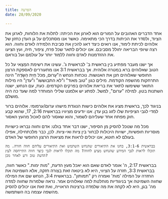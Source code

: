 ```yaml
---
title: הפרעה
date: 28/09/2020

---
```


אחד הדברים האהובים על המורים הוא לארגן את הכיתה: לתלות את הלוחות, לארגן את הציוד, ולסדר את הכיתות בדרך הכי מתאימה. כאשר אנו מסתכלים על גן העדן כחזון של אלוהים לכיתת לימוד, אנו רואים כיצד דאג להכין את סביבת הלמידה לאדם וחווה. הוא רצה שיופי הבריאה יחולל מסביבם. אנו יכולים לתאר שכל פרח, ציפור, חיה, ועץ הציעו את ההזדמנות לאדם וחווה ללמוד יותר על עולמם ועל בוראם.

אך ישנו מעבר מפתיע בין בראשית ב' לבראשית ג'. עשינו את רשימת המְצַאי על כל הטוב שאלוהים ברא במטרה אלוהית. אך בבראשית 3:1 אנו מתעוררים לאספקת הרצון החופשי שאלוהים חנן את האנושות. נוכחות הנחש ה"עָרוּם, מִכֹּל חַיַּת הַשָּׂדֶה" הינה התרחקות מהשפה הקודמת. מילים כגון "טוב מאוד" ו"לא התבוששו" ו"עדן" היו מילות התואר ששימשו לתאר את בריאת אלוהים בפרקים הקודמים. כעת, עם הנחש, ישנה השתנות בטון. למילה "ערום", למשל. לפתע יש אלמנט שלילי המוחדר למה שעד כה היה מושלם.

בניגוד לכך, בראשית מציג את אלוהים כישות הנוגדת מישהו ערום/ערמומי. אלוהים ברור למדי לגבי הציפיות שלו לזוג בגן עדן. אנו יודעים מציוויו בבראשית 2:16, 17, שהוא קבע חוק מפתח אחד שעליהם לשמור, והוא שאסור להם לאכול מהעץ האסור.

מכל מה שנוכל להסיק מן הסיפור, ישנו דבר אחד בולט: אדם וחווה נבראו כישויות מוסריות חופשיות, ישויות היכולות לבחור בין ציות ואי-ציות. לכן, כבר מלכתחילה, אפילו בעולם לא חוטא, אנו יכולים לראות את מציאות הרצון החופשי של האדם.

`בבראשית 3:1-6, בחנו את התיאורים שהנחש השתמש ואת התיאורים עליהם חווה חזרה. מה תוכלו לראות לגבי המידע שהנחש מציע לחווה? מה תוכלו לראות לגבי כיצד חווה התייחסה לעץ הדעת טוב ורע לאחר מכן?`

בבראשית 2:17, ה' אומר לאדם שאם הוא יאכל מעץ הדעת, "מות ימות." כאשר חווה, בבראשית 3:3, חזרה על הציווי, היא לא ביטאה זאת בצורה חזקה, אלא השמיטה את החזרה על המילה 'מות' ואמרה רק "תמותון". בבראשית 3:4, הנחש שם את המילה שחווה השמיטה אך בניגודיות מוחלטת למה שאלוהים אמר. נראה שלמרות שחווה למדה מה' בגן, היא לא לקחה את מה שלמדה ברצינות הראוייה, ואת זאת אנו יכולים להסיק מהשפה עצמה בה השתמשה.